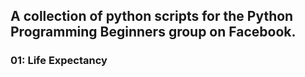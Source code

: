 ## A collection of python scripts for the Python Programming Beginners group on Facebook.

### 01: Life Expectancy

